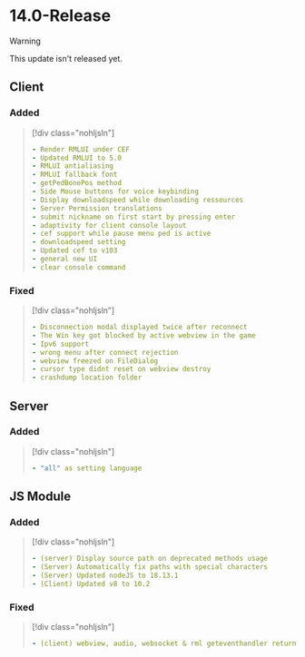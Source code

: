 # 14.0-Release

> [!WARNING]
> This update isn't released yet.

## Client

### Added

> [!div class="nohljsln"]
> ```yaml
> - Render RMLUI under CEF
> - Updated RMLUI to 5.0
> - RMLUI antialiasing
> - RMLUI fallback font
> - getPedBonePos method
> - Side Mouse buttons for voice keybinding
> - Display downloadspeed while downloading ressources
> - Server Permission translations
> - submit nickname on first start by pressing enter
> - adaptivity for client console layout
> - cef support while pause menu ped is active
> - downloadspeed setting
> - Updated cef to v103
> - general new UI
> - clear console command
> ```

### Fixed

> [!div class="nohljsln"]
> ```yaml
> - Disconnection modal displayed twice after reconnect
> - The Win key got blocked by active webview in the game
> - Ipv6 support
> - wrong menu after connect rejection
> - webview freezed on FileDialog
> - cursor type didnt reset on webview destroy
> - crashdump location folder
> ```

## Server

### Added

> [!div class="nohljsln"]
> ```yaml
> - "all" as setting language
> ```

## JS Module

### Added
> [!div class="nohljsln"]
> ```yaml
> - (server) Display source path on deprecated methods usage
> - (Server) Automatically fix paths with special characters
> - (Server) Updated nodeJS to 18.13.1
> - (Client) Updated v8 to 10.2
> ```

### Fixed
> [!div class="nohljsln"]
> ```yaml
> - (client) webview, audio, websocket & rml geteventhandler returned removed ones
> ```
